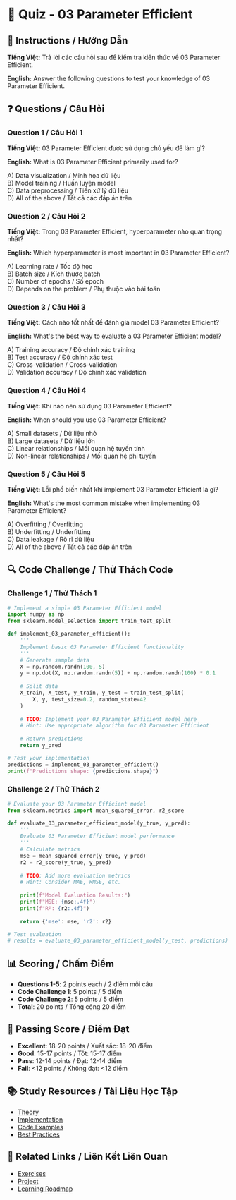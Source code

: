 # 🧠 Quiz - 03 Parameter Efficient

## 📝 Instructions / Hướng Dẫn

**Tiếng Việt:** Trả lời các câu hỏi sau để kiểm tra kiến thức về 03 Parameter Efficient.

**English:** Answer the following questions to test your knowledge of 03 Parameter Efficient.

## ❓ Questions / Câu Hỏi

### Question 1 / Câu Hỏi 1
**Tiếng Việt:** 03 Parameter Efficient được sử dụng chủ yếu để làm gì?

**English:** What is 03 Parameter Efficient primarily used for?

A) Data visualization / Minh họa dữ liệu  
B) Model training / Huấn luyện model  
C) Data preprocessing / Tiền xử lý dữ liệu  
D) All of the above / Tất cả các đáp án trên

### Question 2 / Câu Hỏi 2
**Tiếng Việt:** Trong 03 Parameter Efficient, hyperparameter nào quan trọng nhất?

**English:** Which hyperparameter is most important in 03 Parameter Efficient?

A) Learning rate / Tốc độ học  
B) Batch size / Kích thước batch  
C) Number of epochs / Số epoch  
D) Depends on the problem / Phụ thuộc vào bài toán

### Question 3 / Câu Hỏi 3
**Tiếng Việt:** Cách nào tốt nhất để đánh giá model 03 Parameter Efficient?

**English:** What's the best way to evaluate a 03 Parameter Efficient model?

A) Training accuracy / Độ chính xác training  
B) Test accuracy / Độ chính xác test  
C) Cross-validation / Cross-validation  
D) Validation accuracy / Độ chính xác validation

### Question 4 / Câu Hỏi 4
**Tiếng Việt:** Khi nào nên sử dụng 03 Parameter Efficient?

**English:** When should you use 03 Parameter Efficient?

A) Small datasets / Dữ liệu nhỏ  
B) Large datasets / Dữ liệu lớn  
C) Linear relationships / Mối quan hệ tuyến tính  
D) Non-linear relationships / Mối quan hệ phi tuyến

### Question 5 / Câu Hỏi 5
**Tiếng Việt:** Lỗi phổ biến nhất khi implement 03 Parameter Efficient là gì?

**English:** What's the most common mistake when implementing 03 Parameter Efficient?

A) Overfitting / Overfitting  
B) Underfitting / Underfitting  
C) Data leakage / Rò rỉ dữ liệu  
D) All of the above / Tất cả các đáp án trên

## 🔍 Code Challenge / Thử Thách Code

### Challenge 1 / Thử Thách 1
```python
# Implement a simple 03 Parameter Efficient model
import numpy as np
from sklearn.model_selection import train_test_split

def implement_03_parameter_efficient():
    '''
    Implement basic 03 Parameter Efficient functionality
    '''
    # Generate sample data
    X = np.random.randn(100, 5)
    y = np.dot(X, np.random.randn(5)) + np.random.randn(100) * 0.1
    
    # Split data
    X_train, X_test, y_train, y_test = train_test_split(
        X, y, test_size=0.2, random_state=42
    )
    
    # TODO: Implement your 03 Parameter Efficient model here
    # Hint: Use appropriate algorithm for 03 Parameter Efficient
    
    # Return predictions
    return y_pred

# Test your implementation
predictions = implement_03_parameter_efficient()
print(f"Predictions shape: {predictions.shape}")
```

### Challenge 2 / Thử Thách 2
```python
# Evaluate your 03 Parameter Efficient model
from sklearn.metrics import mean_squared_error, r2_score

def evaluate_03_parameter_efficient_model(y_true, y_pred):
    '''
    Evaluate 03 Parameter Efficient model performance
    '''
    # Calculate metrics
    mse = mean_squared_error(y_true, y_pred)
    r2 = r2_score(y_true, y_pred)
    
    # TODO: Add more evaluation metrics
    # Hint: Consider MAE, RMSE, etc.
    
    print(f"Model Evaluation Results:")
    print(f"MSE: {mse:.4f}")
    print(f"R²: {r2:.4f}")
    
    return {'mse': mse, 'r2': r2}

# Test evaluation
# results = evaluate_03_parameter_efficient_model(y_test, predictions)
```

## 📊 Scoring / Chấm Điểm

- **Questions 1-5**: 2 points each / 2 điểm mỗi câu
- **Code Challenge 1**: 5 points / 5 điểm
- **Code Challenge 2**: 5 points / 5 điểm
- **Total**: 20 points / Tổng cộng 20 điểm

## 🎯 Passing Score / Điểm Đạt

- **Excellent**: 18-20 points / Xuất sắc: 18-20 điểm
- **Good**: 15-17 points / Tốt: 15-17 điểm  
- **Pass**: 12-14 points / Đạt: 12-14 điểm
- **Fail**: <12 points / Không đạt: <12 điểm

## 📚 Study Resources / Tài Liệu Học Tập

- [Theory](./THEORY_03_parameter_efficient.md)
- [Implementation](./IMPLEMENTATION_03_parameter_efficient.md)
- [Code Examples](./CODE_EXAMPLES_03_parameter_efficient.md)
- [Best Practices](./BEST_PRACTICES_03_parameter_efficient.md)

## 🔗 Related Links / Liên Kết Liên Quan

- [Exercises](./EXERCISES_03_parameter_efficient.md)
- [Project](./PROJECT_03_parameter_efficient.md)
- [Learning Roadmap](./LEARNING_ROADMAP_03_parameter_efficient.md)
